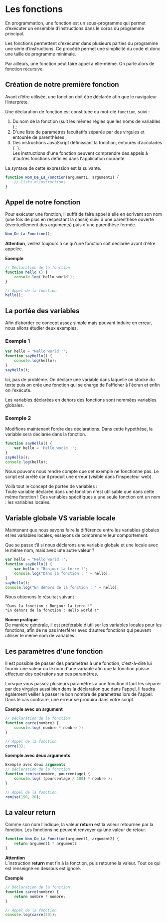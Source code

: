 # Les fonctions

En programmation, une fonction est un sous-programme qui permet d’exécuter un ensemble d’instructions dans le corps du programme principal.

Les fonctions permettent d'exécuter dans plusieurs parties du programme une série d’instructions. Ce procédé permet une simplicité du code et donc une taille de programme minimale.

Par ailleurs, une fonction peut faire appel à elle-même. On parle alors de fonction récursive.

## Création de notre première fonction

Avant d’être utilisée, une fonction doit être déclarée afin que le navigateur l’interprète.

Une déclaration de fonction est constituée du mot-clé `function`, suivi :

1. Du nom de la fonction (suit les mêmes règles que les noms de variables ) ;
2. D'une liste de paramètres facultatifs séparée par des virgules et entourée de parenthèses ;
3. Des instructions JavaScript définissant la fonction, entourés d’accolades `{ }`.<br/>Les instructions d'une fonction peuvent comprendre des appels à d'autres fonctions définies dans l'application courante.

La syntaxe de cette expression est la suivante.

```js
function Nom_De_La_Fonction(argument1, argument2) {
	// liste d'instructions
}
```

## Appel de notre fonction

Pour exécuter une fonction, il suffit de faire appel à elle en écrivant son nom (une fois de plus en respectant la casse) suivi d'une parenthèse ouverte (éventuellement des arguments) puis d'une parenthèse fermée.

```js
Nom_De_La_Fonction();
```

**Attention**, veillez toujours à ce qu'une fonction soit déclarée avant d'être appelée.

**Exemple**

```js
// Déclaration de la fonction
function hello () {
    console.log(‘Hello world');
}

// Appel de la fonction
hello();
```

## La portée des variables

Afin d’aborder ce concept assez simple mais pouvant induire en erreur, nous allons étudier deux exemples.

### Exemple 1
```js
var hello = "Hello world !";
function sayHello() {
    console.log(hello);
}
sayHello();
```

Ici, pas de problème. On déclare une variable dans laquelle on stocke du texte puis on crée une fonction qui se charge de l'afficher à l'écran et enfin on l'exécute.

Les variables déclarées en dehors des fonctions sont nommées variables globales.

### Exemple 2

Modifions maintenant l’ordre des déclarations. Dans cette hypothèse, la variable sera déclarée dans la fonction.

```js
function sayHello() {
    var hello = 'Hello world !';
}
sayHello();
console.log(hello);
```

Nous pouvons nous rendre compte que cet exemple ne fonctionne pas.
Le script est arrêté car il produit une erreur (visible dans l’inspecteur web).

Voilà tout le concept de portée de variables :<br/>
Toute variable déclarée dans une fonction n'est utilisable que dans cette même fonction !
Ces variables spécifiques à une seule fonction ont un nom : les variables locales.

## Variable globale VS variable locale

Maintenant que nous savons faire la différence entre les variables globales et les variables locales, essayons de comprendre leur comportement.

Que se passe t’il si nous déclarons une variable globale et une locale avec le même nom, mais avec une autre valeur ?

```js
var hello = "Hello world !";
function sayHello() {
    var hello = "Bonjour la terre !";
    console.log("Dans la fonction : " + hello);
}
sayHello();
console.log("En dehors de la fonction : " + hello);
```
Nous obtenons le résultat suivant :

```
"Dans la fonction : Bonjour la terre !"
"En dehors de la fonction : Hello world !"
```


**Bonne pratique**<br/>
De manière générale, il est préférable d’utiliser les variables locales pour les fonctions, afin de ne pas interférer avec d’autres fonctions qui peuvent utiliser le même nom de variables.

## Les paramètres d'une fonction

Il est possible de passer des paramètres à une fonction, c'est-à-dire lui fournir une valeur ou le nom d'une variable afin que la fonction puisse effectuer des opérations sur ces paramètres.

Lorsque vous passez plusieurs paramètres à une fonction il faut les séparer par des virgules aussi bien dans la déclaration que dans l'appel. Il faudra également veiller à passer le bon nombre de paramètres lors de l'appel. Dans le cas contraire, une erreur se produira dans votre script.

**Exemple avec un argument**

```js
// Déclaration de la fonction
function carre(nombre) {
	console.log( nombre * nombre );
}

// Appel de la fonction
carre(3);
```

**Exemple avec deux arguments**

```js
Exemple avec deux arguments
// Déclaration de la fonction
function remise(nombre, pourcentage) {
	console.log( (pourcentage / 100) * nombre );
}

// Appel de la fonction
remise(150, 20);
```

## La valeur return

Comme son nom l’indique, la valeur **return** est la valeur retournée par la fonction.
Les fonctions ne peuvent renvoyer qu’une valeur de retour.

```js
function Nom_De_La_Fonction(argument1, argument2) {
	return argument1 * argument2
}
```

**Attention**<br/>
L’instruction **return** met fin à la fonction, puis retourne la valeur.
Tout ce qui est renseigné en dessous est ignoré.

**Exemple**
```js
// Déclaration de la fonction
function carre(nombre) {
	return nombre * nombre;
}

// Appel de la fonction
console.log(carre(20));
```
